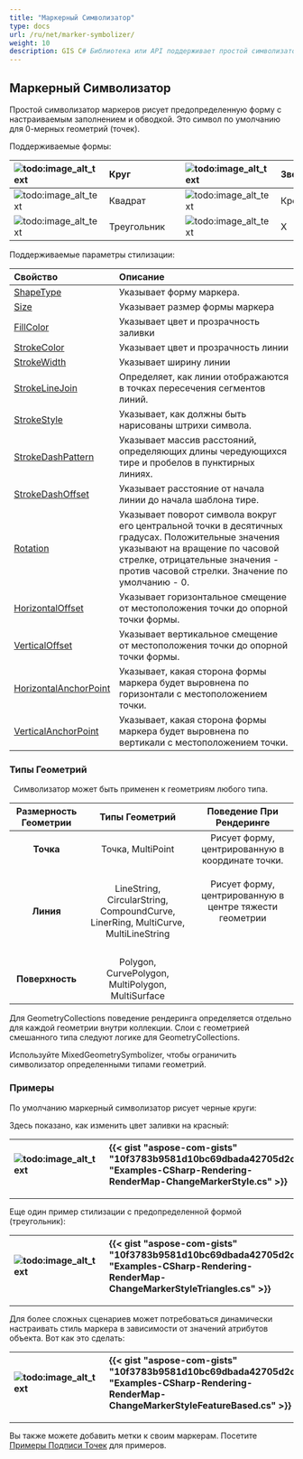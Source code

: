 ```yaml
---
title: "Маркерный Символизатор"
type: docs
url: /ru/net/marker-symbolizer/
weight: 10
description: GIS C# Библиотека или API поддерживает простой символизатор маркеров, который рисует предопределенную форму с настраиваемым заполнением и обводкой на геометриях любого типа, таких как Точка, Линия, Поверхность.
---
```


## **Маркерный Символизатор**
Простой символизатор маркеров рисует предопределенную форму с настраиваемым заполнением и обводкой. Это символ по умолчанию для 0-мерных геометрий (точек). 

Поддерживаемые формы:

|![todo:image_alt_text](marker-symbolizer_1.png)|Круг| |![todo:image_alt_text](marker-symbolizer_2.png)|Звезда|
| :- | :- | :- | :- | :- |
|![todo:image_alt_text](marker-symbolizer_3.png)|Квадрат| |![todo:image_alt_text](marker-symbolizer_4.png)|Крест|
|![todo:image_alt_text](marker-symbolizer_5.png)|Треугольник| |![todo:image_alt_text](marker-symbolizer_6.png)|X|

Поддерживаемые параметры стилизации:

|**Свойство**|**Описание**|
| :- | :- |
|[ShapeType](https://reference.aspose.com/gis/net/aspose.gis.rendering.symbolizers/simplemarker/properties/shapetype)|Указывает форму маркера.|
|[Size](https://reference.aspose.com/gis/net/aspose.gis.rendering.symbolizers/simplemarker/properties/size)|Указывает размер формы маркера|
|[FillColor](https://reference.aspose.com/gis/net/aspose.gis.rendering.symbolizers/simplemarker/properties/fillcolor)|Указывает цвет и прозрачность заливки|
|[StrokeColor](https://reference.aspose.com/gis/net/aspose.gis.rendering.symbolizers/simplemarker/properties/strokecolor)|Указывает цвет и прозрачность линии|
|[StrokeWidth](https://reference.aspose.com/gis/net/aspose.gis.rendering.symbolizers/simplemarker/properties/strokewidth)|Указывает ширину линии|
|[StrokeLineJoin](https://reference.aspose.com/gis/net/aspose.gis.rendering.symbolizers/simplemarker/properties/strokelinejoin)|Определяет, как линии отображаются в точках пересечения сегментов линий.|
|[StrokeStyle](https://reference.aspose.com/gis/net/aspose.gis.rendering.symbolizers/simplemarker/properties/strokestyle)|Указывает, как должны быть нарисованы штрихи символа.|
|[StrokeDashPattern](https://reference.aspose.com/gis/net/aspose.gis.rendering.symbolizers/simplemarker/properties/strokedashpattern)|Указывает массив расстояний, определяющих длины чередующихся тире и пробелов в пунктирных линиях.|
|[StrokeDashOffset](https://reference.aspose.com/gis/net/aspose.gis.rendering.symbolizers/simplemarker/properties/strokedashoffset)|Указывает расстояние от начала линии до начала шаблона тире.|
|[Rotation](https://reference.aspose.com/gis/net/aspose.gis.rendering.symbolizers/simplemarker/properties/rotation)|Указывает поворот символа вокруг его центральной точки в десятичных градусах. Положительные значения указывают на вращение по часовой стрелке, отрицательные значения - против часовой стрелки. Значение по умолчанию - 0.|
|[HorizontalOffset](https://reference.aspose.com/gis/net/aspose.gis.rendering.symbolizers/simplemarker/properties/horizontaloffset)|Указывает горизонтальное смещение от местоположения точки до опорной точки формы.|
|[VerticalOffset](https://reference.aspose.com/gis/net/aspose.gis.rendering.symbolizers/simplemarker/properties/verticaloffset)|Указывает вертикальное смещение от местоположения точки до опорной точки формы.|
|[HorizontalAnchorPoint](https://reference.aspose.com/gis/net/aspose.gis.rendering.symbolizers/simplemarker/properties/horizontalanchorpoint)|Указывает, какая сторона формы маркера будет выровнена по горизонтали с местоположением точки.|
|[VerticalAnchorPoint](https://reference.aspose.com/gis/net/aspose.gis.rendering.symbolizers/simplemarker/properties/verticalanchorpoint)|Указывает, какая сторона формы маркера будет выровнена по вертикали с местоположением точки.|

### **Типы Геометрий**
` `Символизатор может быть применен к геометриям любого типа.

|**Размерность Геометрии**|**Типы Геометрий**|**Поведение При Рендеринге**|
| :-: | :-: | :-: |
|**Точка**|Точка, MultiPoint|Рисует форму, центрированную в координате точки.|
|**Линия**|LineString, CircularString, CompoundCurve, LinerRing, MultiCurve, MultiLineString|<p>Рисует форму, центрированную в центре тяжести геометрии</p><p> </p>|
|**Поверхность**|Polygon, CurvePolygon, MultiPolygon, MultiSurface||

Для GeometryCollections поведение рендеринга определяется отдельно для каждой геометрии внутри коллекции. Слои с геометрией смешанного типа следуют логике для GeometryCollections.

Используйте MixedGeometrySymbolizer, чтобы ограничить символизатор определенными типами геометрий.

### **Примеры**
По умолчанию маркерный символизатор рисует черные круги:



Здесь показано, как изменить цвет заливки на красный:



|![todo:image_alt_text](marker-symbolizer_7.png)|{{< gist "aspose-com-gists" "10f3783b9581d10bc69dbada42705d2c" "Examples-CSharp-Rendering-RenderMap-ChangeMarkerStyle.cs" >}}|
| :- | :- |

-----

Еще один пример стилизации с предопределенной формой (треугольник):



|![todo:image_alt_text](marker-symbolizer_8.png)|{{< gist "aspose-com-gists" "10f3783b9581d10bc69dbada42705d2c" "Examples-CSharp-Rendering-RenderMap-ChangeMarkerStyleTriangles.cs" >}}|
| :- | :- |

-----
Для более сложных сценариев может потребоваться динамически настраивать стиль маркера в зависимости от значений атрибутов объекта. Вот как это сделать:



|![todo:image_alt_text](marker-symbolizer_9.png)|{{< gist "aspose-com-gists" "10f3783b9581d10bc69dbada42705d2c" "Examples-CSharp-Rendering-RenderMap-ChangeMarkerStyleFeatureBased.cs" >}}|
| :- | :- |

-----
Вы также можете добавить метки к своим маркерам. Посетите [Примеры Подписи Точек](/gis/net/simple-labeling/#simplelabeling-pointslabelingexamples) для примеров.
